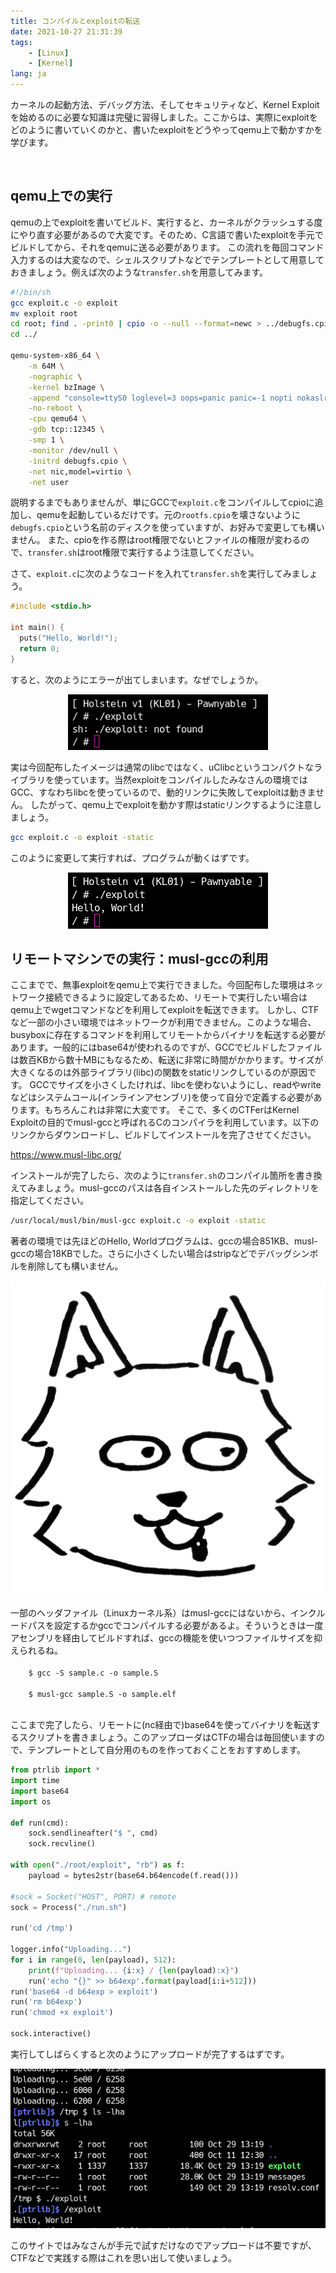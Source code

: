 ```yaml
---
title: コンパイルとexploitの転送
date: 2021-10-27 21:31:39
tags:
    - [Linux]
    - [Kernel]
lang: ja
---
```

カーネルの起動方法、デバッグ方法、そしてセキュリティなど、Kernel Exploitを始めるのに必要な知識は完璧に習得しました。ここからは、実際にexploitをどのように書いていくのかと、書いたexploitをどうやってqemu上で動かすかを学びます。

<div class="column" title="目次">
<!-- toc --><br>
</div>

## qemu上での実行
qemuの上でexploitを書いてビルド、実行すると、カーネルがクラッシュする度にやり直す必要があるので大変です。そのため、C言語で書いたexploitを手元でビルドしてから、それをqemuに送る必要があります。
この流れを毎回コマンド入力するのは大変なので、シェルスクリプトなどでテンプレートとして用意しておきましょう。例えば次のような`transfer.sh`を用意してみます。
```bash
#!/bin/sh
gcc exploit.c -o exploit
mv exploit root
cd root; find . -print0 | cpio -o --null --format=newc > ../debugfs.cpio
cd ../

qemu-system-x86_64 \
    -m 64M \
    -nographic \
    -kernel bzImage \
    -append "console=ttyS0 loglevel=3 oops=panic panic=-1 nopti nokaslr" \
    -no-reboot \
    -cpu qemu64 \
    -gdb tcp::12345 \
    -smp 1 \
    -monitor /dev/null \
    -initrd debugfs.cpio \
    -net nic,model=virtio \
    -net user
```
説明するまでもありませんが、単にGCCで`exploit.c`をコンパイルしてcpioに追加し、qemuを起動しているだけです。元の`rootfs.cpio`を壊さないように`debugfs.cpio`という名前のディスクを使っていますが、お好みで変更しても構いません。
また、cpioを作る際はroot権限でないとファイルの権限が変わるので、`transfer.sh`はroot権限で実行するよう注意してください。

さて、`exploit.c`に次のようなコードを入れて`transfer.sh`を実行してみましょう。
```c
#include <stdio.h>

int main() {
  puts("Hello, World!");
  return 0;
}
```
すると、次のようにエラーが出てしまいます。なぜでしょうか。

<center>
  <img src="img/gcc_error.png" alt="GCCでコンパイルしたexploitが動作しない" style="width:320px;">
</center>

実は今回配布したイメージは通常のlibcではなく、uClibcというコンパクトなライブラリを使っています。当然exploitをコンパイルしたみなさんの環境ではGCC、すなわちlibcを使っているので、動的リンクに失敗してexploitは動きません。
したがって、qemu上でexploitを動かす際はstaticリンクするように注意しましょう。
```bash
gcc exploit.c -o exploit -static
```
このように変更して実行すれば、プログラムが動くはずです。

<center>
  <img src="img/static_works.png" alt="staticリンクすればexploitが動く" style="width:320px;">
</center>

## リモートマシンでの実行：musl-gccの利用
ここまでで、無事exploitをqemu上で実行できました。今回配布した環境はネットワーク接続できるように設定してあるため、リモートで実行したい場合はqemu上でwgetコマンドなどを利用してexploitを転送できます。
しかし、CTFなど一部の小さい環境ではネットワークが利用できません。このような場合、busyboxに存在するコマンドを利用してリモートからバイナリを転送する必要があります。一般的にはbase64が使われるのですが、GCCでビルドしたファイルは数百KBから数十MBにもなるため、転送に非常に時間がかかります。サイズが大きくなるのは外部ライブラリ(libc)の関数をstaticリンクしているのが原因です。
GCCでサイズを小さくしたければ、libcを使わないようにし、readやwriteなどはシステムコール(インラインアセンブリ)を使って自分で定義する必要があります。もちろんこれは非常に大変です。
そこで、多くのCTFerはKernel Exploitの目的でmusl-gccと呼ばれるCのコンパイラを利用しています。以下のリンクからダウンロードし、ビルドしてインストールを完了させてください。

https://www.musl-libc.org/

インストールが完了したら、次のように`transfer.sh`のコンパイル箇所を書き換えてみましょう。musl-gccのパスは各自インストールした先のディレクトリを指定してください。
```bash
/usr/local/musl/bin/musl-gcc exploit.c -o exploit -static
```
著者の環境では先ほどのHello, Worldプログラムは、gccの場合851KB、musl-gccの場合18KBでした。さらに小さくしたい場合はstripなどでデバッグシンボルを削除しても構いません。

<div class="balloon_l">
  <div class="faceicon"><img src="../img/wolf_atamawaru.png" alt="オオカミくん" ></div>
  <p class="says">
    一部のヘッダファイル（Linuxカーネル系）はmusl-gccにはないから、インクルードパスを設定するかgccでコンパイルする必要があるよ。そういうときは一度アセンブリを経由してビルドすれば、gccの機能を使いつつファイルサイズを抑えられるね。<br>
    <code>
    $ gcc -S sample.c -o sample.S<br>
    $ musl-gcc sample.S -o sample.elf
    </code>
  </p>
</div>

ここまで完了したら、リモートに(nc経由で)base64を使ってバイナリを転送するスクリプトを書きましょう。このアップローダはCTFの場合は毎回使いますので、テンプレートとして自分用のものを作っておくことをおすすめします。
```python
from ptrlib import *
import time
import base64
import os

def run(cmd):
    sock.sendlineafter("$ ", cmd)
    sock.recvline()

with open("./root/exploit", "rb") as f:
    payload = bytes2str(base64.b64encode(f.read()))

#sock = Socket("HOST", PORT) # remote
sock = Process("./run.sh")

run('cd /tmp')

logger.info("Uploading...")
for i in range(0, len(payload), 512):
    print(f"Uploading... {i:x} / {len(payload):x}")
    run('echo "{}" >> b64exp'.format(payload[i:i+512]))
run('base64 -d b64exp > exploit')
run('rm b64exp')
run('chmod +x exploit')

sock.interactive()
```
実行してしばらくすると次のようにアップロードが完了するはずです。

<center>
  <img src="img/upload_script.png" alt="upload.pyの実行結果" style="width:520px;">
</center>

このサイトではみなさんが手元で試すだけなのでアップロードは不要ですが、CTFなどで実践する際はこれを思い出して使いましょう。
